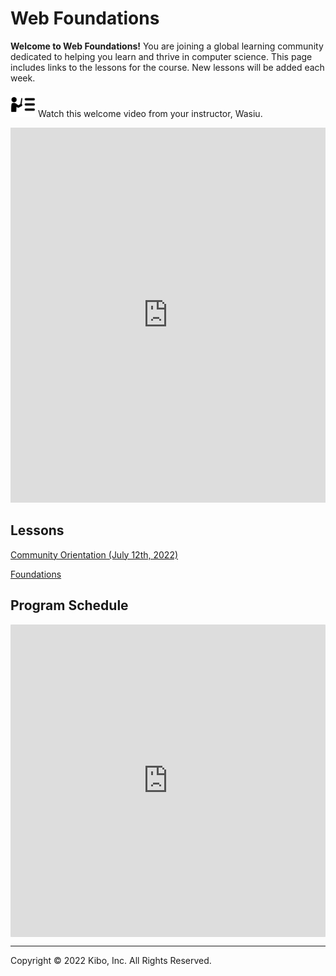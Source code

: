 # Web Foundations


**Welcome to Web Foundations!** You are joining a global learning community dedicated to helping you learn and thrive in computer science. This page includes links to the lessons for the course.  New lessons will be added each week.

<aside>


<img src="./web-foundations-july-2022/instruction.png" alt="Web foundation" width="40px" /> Watch this welcome video from your instructor, Wasiu.

</aside>

<div style="position: relative; height: 100%; width: 100%;">
    <iframe width="100%" height="600" src="https://www.youtube.com/embed/j4ilyAbvsF4" title="Welcome to the web foundation course" frameborder="0" allow="accelerometer; autoplay; clipboard-write; encrypted-media; gyroscope; picture-in-picture" allowfullscreen></iframe>
</div>

## Lessons

[Community Orientation (July 12th, 2022)](web-foundations-july-2022/community-orientation-july-2022.md)

[Foundations](web-foundations-july-2022/foundations.md)

## Program Schedule

<div style="width:100%;height:500px;"><iframe src="https://docs.google.com/presentation/embed?id=1SEl_0UKs5AlfQ9fhM9JI2bExmD1tW7iPLnVqnkbrjPI" frameborder="0" sandbox="allow-scripts allow-popups allow-top-navigation-by-user-activation allow-forms allow-same-origin" allowfullscreen="" style="width: 100%; height: 100%; border-radius: 1px; pointer-events: auto; background-color: white;"></iframe></div>

---

Copyright © 2022 Kibo, Inc. All Rights Reserved.